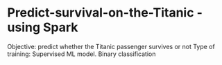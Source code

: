 # Predict-survival-on-the-Titanic - using Spark
Objective: predict whether the Titanic passenger survives or not
Type of training: Supervised ML model. Binary classification
